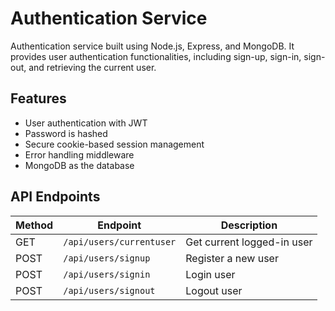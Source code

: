 # Authentication Service

Authentication service built using Node.js, Express, and MongoDB. It provides user authentication functionalities, including sign-up, sign-in, sign-out, and retrieving the current user.

## Features

* User authentication with JWT
* Password is hashed
* Secure cookie-based session management
* Error handling middleware
* MongoDB as the database


## API Endpoints

| Method | Endpoint | Description |
|--------|----------|-------------|
| GET | `/api/users/currentuser` | Get current logged-in user |
| POST | `/api/users/signup` | Register a new user |
| POST | `/api/users/signin` | Login user |
| POST | `/api/users/signout` | Logout user |
